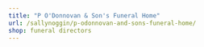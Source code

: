 ```yaml
---
title: "P O'Donnovan & Son's Funeral Home"
url: /sallynoggin/p-odonnovan-and-sons-funeral-home/
shop: funeral directors
---
```

